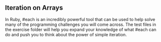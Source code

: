## Iteration on Arrays

In Ruby, #each is an incredibly powerful tool that can be used to help solve many of the programming challenges you will come across. The test files in the exercise folder will help you expand your knowledge of what #each can do and push you to think about the power of simple iteration.

